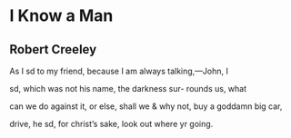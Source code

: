 # I Know a Man
## Robert Creeley
As I sd to my
friend, because I am
always talking,—John, I

sd, which was not his
name, the darkness sur-
rounds us, what

can we do against
it, or else, shall we &
why not, buy a goddamn big car,

drive, he sd, for
christ’s sake, look
out where yr going.